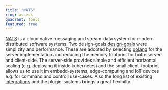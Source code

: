 ```yaml
---
title: "NATS"
ring: assess
quadrant: tools
featured: true
---
```


[NATS](https://nats.io/) is a cloud native messaging and stream-data system for modern distributed software systems.
Two design-goals [design-goals](https://github.com/nats-io/nats-general/blob/master/architecture/DESIGN.md) were simplizity and performance. These are adopted by selecting [golang](https://golang.org/) for the server implementation and reducing the memory footprint for both: server- and client-side.
The server-side provides simple and efficient horizontal scaling (e.g. deploying it inside kubernetes) and the small client-footprint allows us to use it im embedd-systems, edge-computing and IoT devices e.g. for command and controll use-cases. Also the long list of existing [integrations](https://docs.nats.io/compare-nats#integrations) and the plugin-systems brings a great flexibilty.
